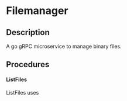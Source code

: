 # Filemanager

## Description

A go gRPC microservice to manage binary files.

## Procedures

#### ListFiles
ListFiles uses 
